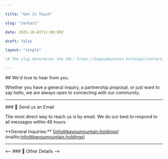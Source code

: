 ```yaml
---

title: "Get In Touch"

slug: "contact"

date: 2025-10-03T12:00:00Z

draft: false

layout: "single" 

\# The slug determines the URL: https://bayoumountain.holdings/contact/

---
```




\## We'd love to hear from you.



Whether you have a general inquiry, a partnership proposal, or just want to say hello, we are always open to connecting with our community.



---



\### 📧 Send us an Email



The most direct way to reach us is by email. We do our best to respond to all messages within 48 hours.



\*\*General Inquiries:\*\* \[info@bayoumountain.holdings](mailto:info@bayoumountain.holdings)



---



<-- ### 📍 Other Details -->





